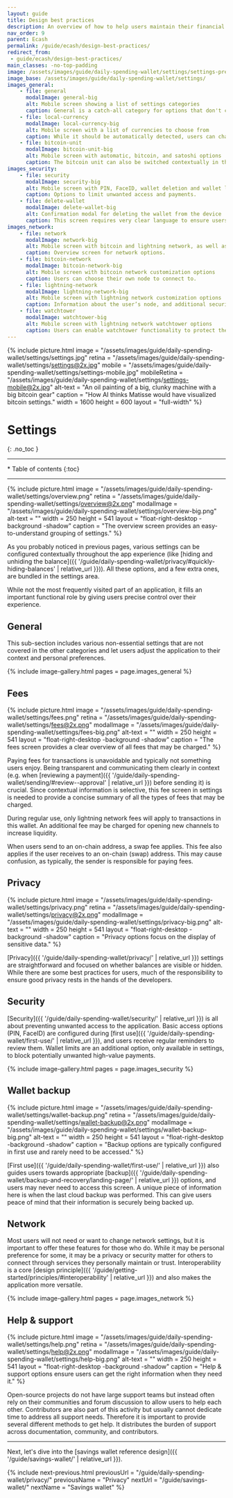 ```yaml
---
layout: guide
title: Design best practices
description: An overview of how to help users maintain their financial privacy while using a bitcoin daily spending wallet.
nav_order: 9
parent: Ecash
permalink: /guide/ecash/design-best-practices/
redirect_from:
 - guide/ecash/design-best-practices/
main_classes: -no-top-padding
image: /assets/images/guide/daily-spending-wallet/settings/settings-preview.jpg
image_base: /assets/images/guide/daily-spending-wallet/settings/
images_general:
    - file: general
      modalImage: general-big
      alt: Mobile screen showing a list of settings categories
      caption: General is a catch-all category for options that don't clearly fit elsewhere.
    - file: local-currency
      modalImage: local-currency-big
      alt: Mobile screen with a list of currencies to choose from
      caption: While it should be automatically detected, users can change their local currency.
    - file: bitcoin-unit
      modalImage: bitcoin-unit-big
      alt: Mobile screen with automatic, bitcoin, and satoshi options
      caption: The bitcoin unit can also be switched contextually in the send screen.
images_security:
    - file: security
      modalImage: security-big
      alt: Mobile screen with PIN, FaceID, wallet deletion and wallet limit options
      caption: Options to limit unwanted access and payments.
    - file: delete-wallet
      modalImage: delete-wallet-big
      alt: Confirmation modal for deleting the wallet from the device
      caption: This screen requires very clear language to ensure users understand the implications.
images_network:
    - file: network
      modalImage: network-big
      alt: Mobile screen with bitcoin and lightning network, as well as Tor options
      caption: Overview screen for network options.
    - file: bitcoin-network
      modalImage: bitcoin-network-big
      alt: Mobile screen with bitcoin network customization options
      caption: Users can choose their own node to connect to.
    - file: lightning-network
      modalImage: lightning-network-big
      alt: Mobile screen with lightning network customization options
      caption: Information about the user’s node, and additional security options.
    - file: watchtower
      modalImage: watchtower-big
      alt: Mobile screen with lightning network watchtower options
      caption: Users can enable watchtower functionality to protect their funds.
---
```


{% include picture.html
    image = "/assets/images/guide/daily-spending-wallet/settings/settings.jpg"
    retina = "/assets/images/guide/daily-spending-wallet/settings/settings@2x.jpg"
    mobile = "/assets/images/guide/daily-spending-wallet/settings/settings-mobile.jpg"
    mobileRetina = "/assets/images/guide/daily-spending-wallet/settings/settings-mobile@2x.jpg"
    alt-text = "An oil painting of a big, clunky machine with a big bitcoin gear"
    caption = "How AI thinks Matisse would have visualized bitcoin settings."
    width = 1600
    height = 600
    layout = "full-width"
%}

<!--


This is more of a summary page that bring together all the application settings that
the user encounters throughout the app experience into a single, concise form.

The design source for screen mock-ups on this page can be found here:
https://www.figma.com/file/lf2Xyw2I2OXPsHiFQVQdiG/Daily-spending-wallet-prototype?node-id=4152%3A306968&t=boEAgdyqfi39SBoF-1


-->

# Settings
{: .no_toc }

---

<div class="glossary-toc" markdown="1">
 * Table of contents
{:toc}
</div>

---

<div class="center" markdown="1">

{% include picture.html
   image = "/assets/images/guide/daily-spending-wallet/settings/overview.png"
   retina = "/assets/images/guide/daily-spending-wallet/settings/overview@2x.png"
   modalImage = "/assets/images/guide/daily-spending-wallet/settings/overview-big.png"
   alt-text = ""
   width = 250
   height = 541
   layout = "float-right-desktop -background -shadow"
   caption = "The overview screen provides an easy-to-understand grouping of settings."
%}

As you probably noticed in previous pages, various settings can be configured contextually throughout the app experience (like [hiding and unhiding the balance]({{ '/guide/daily-spending-wallet/privacy/#quickly-hiding-balances' | relative_url }})). All these options, and a few extra ones, are bundled in the settings area.

While not the most frequently visited part of an application, it fills an important functional role by giving users precise control over their experience.

</div>

## General

This sub-section includes various non-essential settings that are not covered in the other categories and let users adjust the application to their context and personal preferences.

{% include image-gallery.html pages = page.images_general %}

## Fees

<div class="center" markdown="1">

{% include picture.html
   image = "/assets/images/guide/daily-spending-wallet/settings/fees.png"
   retina = "/assets/images/guide/daily-spending-wallet/settings/fees@2x.png"
   modalImage = "/assets/images/guide/daily-spending-wallet/settings/fees-big.png"
   alt-text = ""
   width = 250
   height = 541
   layout = "float-right-desktop -background -shadow"
   caption = "The fees screen provides a clear overview of all fees that may be charged."
%}

Paying fees for transactions is unavoidable and typically not something users enjoy. Being transparent and communicating them clearly in context (e.g. when [reviewing a payment]({{ '/guide/daily-spending-wallet/sending/#review--approval' | relative_url }}) before sending it) is crucial. Since contextual information is selective, this fee screen in settings is needed to provide a concise summary of all the types of fees that may be charged.

During regular use, only lightning network fees will apply to transactions in this wallet. An additional fee may be charged for opening new channels to increase liquidity.

When users send to an on-chain address, a swap fee applies. This fee also applies if the user receives to an on-chain (swap) address. This may cause confusion, as typically, the sender is responsible for paying fees.

</div>

## Privacy

<div class="center" markdown="1">

{% include picture.html
   image = "/assets/images/guide/daily-spending-wallet/settings/privacy.png"
   retina = "/assets/images/guide/daily-spending-wallet/settings/privacy@2x.png"
   modalImage = "/assets/images/guide/daily-spending-wallet/settings/privacy-big.png"
   alt-text = ""
   width = 250
   height = 541
   layout = "float-right-desktop -background -shadow"
   caption = "Privacy options focus on the display of sensitive data."
%}

[Privacy]({{ '/guide/daily-spending-wallet/privacy/' | relative_url }}) settings are straightforward and focused on whether balances are visible or hidden. While there are some best practices for users, much of the responsibility to ensure good privacy rests in the hands of the developers.

</div>

## Security

[Security]({{ '/guide/daily-spending-wallet/security/' | relative_url }}) is all about preventing unwanted access to the application. Basic access options (PIN, FaceID) are configured during [first use]({{ '/guide/daily-spending-wallet/first-use/' | relative_url }}), and users receive regular reminders to review them. Wallet limits are an additional option, only available in settings, to block potentially unwanted high-value payments.

{% include image-gallery.html pages = page.images_security %}

## Wallet backup

<div class="center" markdown="1">

{% include picture.html
   image = "/assets/images/guide/daily-spending-wallet/settings/wallet-backup.png"
   retina = "/assets/images/guide/daily-spending-wallet/settings/wallet-backup@2x.png"
   modalImage = "/assets/images/guide/daily-spending-wallet/settings/wallet-backup-big.png"
   alt-text = ""
   width = 250
   height = 541
   layout = "float-right-desktop -background -shadow"
   caption = "Backup options are typically configured in first use and rarely need to be accessed."
%}

[First use]({{ '/guide/daily-spending-wallet/first-use/' | relative_url }}) also guides users towards appropriate [backup]({{ '/guide/daily-spending-wallet/backup-and-recovery/landing-page/' | relative_url }}) options, and users may never need to access this screen. A unique piece of information here is when the last cloud backup was performed. This can give users peace of mind that their information is securely being backed up.

</div>

## Network

Most users will not need or want to change network settings, but it is important to offer these features for those who do. While it may be personal preference for some, it may be a privacy or security matter for others to connect through services they personally maintain or trust. Interoperability is a core [design principle]({{ '/guide/getting-started/principles/#interoperability' | relative_url }}) and also makes the application more versatile.

{% include image-gallery.html pages = page.images_network %}

## Help & support

<div class="center" markdown="1">

{% include picture.html
   image = "/assets/images/guide/daily-spending-wallet/settings/help.png"
   retina = "/assets/images/guide/daily-spending-wallet/settings/help@2x.png"
   modalImage = "/assets/images/guide/daily-spending-wallet/settings/help-big.png"
   alt-text = ""
   width = 250
   height = 541
   layout = "float-right-desktop -background -shadow"
   caption = "Help & support options ensure users can get the right information when they need it."
%}

Open-source projects do not have large support teams but instead often rely on their communities and forum discussion to allow users to help each other. Contributors are also part of this activity but usually cannot dedicate time to address all support needs. Therefore it is important to provide several different methods to get help. It distributes the burden of support across documentation, community, and contributors.

</div>

---

Next, let's dive into the [savings wallet reference design]({{ '/guide/savings-wallet/' | relative_url }}).

{% include next-previous.html
   previousUrl = "/guide/daily-spending-wallet/privacy/"
   previousName = "Privacy"
   nextUrl = "/guide/savings-wallet/"
   nextName = "Savings wallet"
%}
